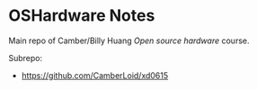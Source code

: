 # OSHardware Notes
Main repo of Camber/Billy Huang *Open source hardware* course.

Subrepo: 
- https://github.com/CamberLoid/xd0615